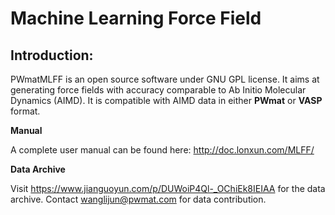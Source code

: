 # Machine Learning Force Field

## Introduction:

PWmatMLFF is an open source software under GNU GPL license. It aims at generating force fields with accuracy comparable to Ab Initio Molecular Dynamics (AIMD). It is compatible with AIMD data in either **PWmat** or **VASP** format. 

**Manual**

A complete user manual can be found here: http://doc.lonxun.com/MLFF/

**Data Archive**

Visit https://www.jianguoyun.com/p/DUWoiP4Ql-_OChiEk8IEIAA for the data archive. Contact wanglijun@pwmat.com for data contribution. 
